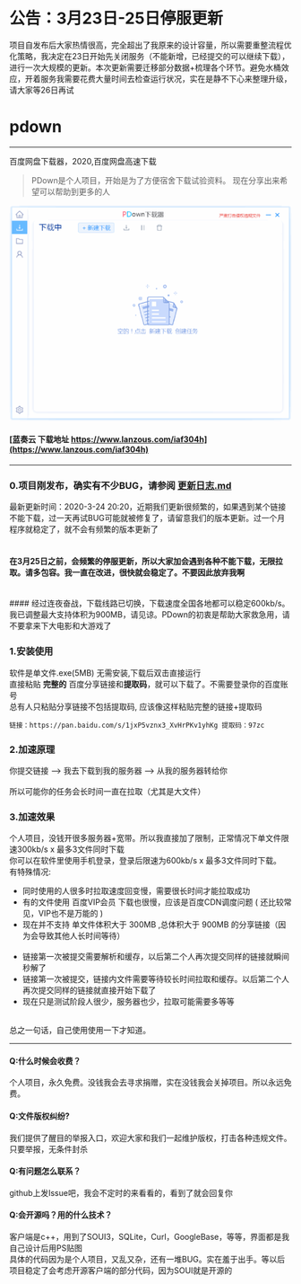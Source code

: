 # 公告：3月23日-25日停服更新  
  
  
项目自发布后大家热情很高，完全超出了我原来的设计容量，所以需要重整流程优化策略，我决定在23日开始先关闭服务（不能新增，已经提交的可以继续下载），进行一次大规模的更新。本次更新需要迁移部分数据+梳理各个环节。避免水桶效应，开着服务我需要花费大量时间去检查运行状况，实在是静不下心来整理升级，请大家等26日再试
   

   
  
# pdown
---
百度网盘下载器，2020,百度网盘高速下载
> PDown是个人项目，开始是为了方便宿舍下载试验资料。 现在分享出来希望可以帮助到更多的人

![demo](down600.gif)


#### [蓝奏云 下载地址  https://www.lanzous.com/iaf304h](https://www.lanzous.com/iaf304h)
---
### 0.项目刚发布，确实有不少BUG，请参阅 [更新日志.md](更新日志.md)  
最新更新时间：2020-3-24 20:20，近期我们更新很频繁的，如果遇到某个链接不能下载，过一天再试BUG可能就被修复了，请留意我们的版本更新。过一个月程序就稳定了，就不会有频繁的版本更新了<br/><br/>

#### 在3月25日之前，会频繁的停服更新，所以大家加会遇到各种不能下载，无限拉取。请多包容。我一直在改进，很快就会稳定了。不要因此放弃我啊<br/>
  <br/>
#### 经过连夜奋战，下载线路已切换，下载速度全国各地都可以稳定600kb/s。我已调整最大支持体积为900MB，请见谅。PDown的初衷是帮助大家救急用，请不要拿来下大电影和大游戏了

### 1.安装使用

软件是单文件.exe(5MB) 无需安装,下载后双击直接运行<br/>
直接粘贴  **完整的**  百度分享链接和**提取码**，就可以下载了。不需要登录你的百度账号<br/>
总有人只粘贴分享链接不包括提取码, 应该像这样粘贴完整的链接+提取码<br/>
```
链接：https://pan.baidu.com/s/1jxP5vznx3_XvHrPKv1yhKg 提取码：97zc 
```

### 2.加速原理

你提交链接  -->  我去下载到我的服务器  -->  从我的服务器转给你<br/><br/>
所以可能你的任务会长时间一直在拉取（尤其是大文件）

### 3.加速效果

个人项目，没钱开很多服务器+宽带。所以我直接加了限制，正常情况下单文件限速300kb/s x 最多3文件同时下载<br/>
<a>你可以在软件里使用手机登录，登录后限速为600kb/s x 最多3文件同时下载<a/>。<br/>
有特殊情况:<br/>
* 同时使用的人很多时拉取速度回变慢，需要很长时间才能拉取成功<br/>
* 有的文件使用 百度VIP会员 下载也很慢，应该是百度CDN调度问题 ( 还比较常见，VIP也不是万能的 )<br/>
* 现在并不支持 单文件体积大于 300MB ,总体积大于 900MB 的分享链接（因为会导致其他人长时间等待）<br/><br/>
* 链接第一次被提交需要解析和缓存，以后第二个人再次提交同样的链接就瞬间秒解了<br/>
* 链接第一次被提交，链接内文件需要等待较长时间拉取和缓存。以后第二个人再次提交同样的链接就直接开始下载了<br/>
* 现在只是测试阶段人很少，服务器也少，拉取可能需要多等等<br/><br/>
   
总之一句话，自己使用使用一下才知道。<br/>

---

#### Q:什么时候会收费？
个人项目，永久免费。没钱我会去寻求捐赠，实在没钱我会关掉项目。所以永远免费。
#### Q:文件版权纠纷?
我们提供了醒目的举报入口，欢迎大家和我们一起维护版权，打击各种违规文件。只要举报，无条件封杀
#### Q:有问题怎么联系？
github上发Issue吧，我会不定时的来看看的，看到了就会回复你
#### Q:会开源吗？用的什么技术？
客户端是c++，用到了SOUI3，SQLite，Curl，GoogleBase，等等，界面都是我自己设计后用PS贴图<br/>
具体的代码因为是个人项目，又乱又杂，还有一堆BUG。实在羞于出手。等以后项目稳定了会考虑开源客户端的部分代码，因为SOUI就是开源的<br/>
